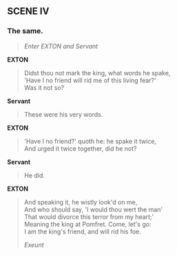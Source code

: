 ## SCENE IV

### The same.

> *Enter EXTON and Servant*

<span id="speech1">**EXTON**</span>

> <span id="5.4.1">Didst thou not mark the king, what words he
> spake,</span>  
> <span id="5.4.2">'Have I no friend will rid me of this living
> fear?'</span>  
> <span id="5.4.3">Was it not so?</span>  

<span id="speech2">**Servant**</span>

> <span id="5.4.4">These were his very words.</span>  

<span id="speech3">**EXTON**</span>

> <span id="5.4.5">'Have I no friend?' quoth he: he spake it
> twice,</span>  
> <span id="5.4.6">And urged it twice together, did he not?</span>  

<span id="speech4">**Servant**</span>

> <span id="5.4.7">He did.</span>  

<span id="speech5">**EXTON**</span>

> <span id="5.4.8">And speaking it, he wistly look'd on me,</span>  
> <span id="5.4.9">And who should say, 'I would thou wert the
> man'</span>  
> <span id="5.4.10">That would divorce this terror from my
> heart;'</span>  
> <span id="5.4.11">Meaning the king at Pomfret. Come, let's
> go:</span>  
> <span id="5.4.12">I am the king's friend, and will rid his
> foe.</span>  
>
> *Exeunt*
